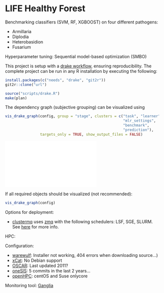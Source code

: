 # LIFE Healthy Forest

Benchmarking classifiers (SVM, RF, XGBOOST) on four different pathogens:

* Armillaria
* Diplodia
* Heterobasidion
* Fusarium

Hyperparameter tuning: Sequential model-based optimization (SMBO)

This project is setup with a [drake workflow](https://github.com/ropensci/drake), ensuring reproducibility.
The complete project can be run in any R installation by executing the following:

```r
install.packages(c("needs", "drake", "git2r"))
git2r::clone("url")

source("scripts/drake.R")
make(plan)
```

The dependency graph (subjective grouping) can be visualized using

```r
vis_drake_graph(config, group = "stage", clusters = c("task", "learner",
                                                      "mlr_settings",
                                                      "benchmark",
                                                      "prediction"),
                targets_only = TRUE, show_output_files = FALSE)
```

![](drake.html)

If all required objects should be visualized (not recommended):

```r
vis_drake_graph(config)
```


Options for deployment:

- [clustermq](https://github.com/mschubert/clustermq) uses [zmq](http://zeromq.org/) with the following schedulers: LSF, SGE, SLURM. See [here](https://github.com/mschubert/clustermq/wiki/Comparison-to-other-packages) for more info.

HPC:

Configuration: 
- [warewulf](http://warewulf.lbl.gov): Installer not working, 404 errors when downloading source...)
- [xCat](https://xcat-docs.readthedocs.io/en/stable/): No Debian support
- [OSCAR](http://svn.oscar.openclustergroup.org/trac/oscar): Last updated 2011?
- [oneSIS](http://onesis.org/): 5 commits in the last 2 years...
- [openHPC](https://en.wikipedia.org/wiki/OpenHPC): centOS and Suse onlycore

Monitoring tool: [Ganglia](http://ganglia.sourceforge.net/)
